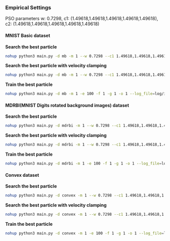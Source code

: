 ### Empirical Settings 

PSO parameters w: 0.7298, c1: (1.49618,1.49618,1.49618,1.49618,1.49618), c2: (1.49618,1.49618,1.49618,1.49618,1.49618)

#### MNIST Basic dataset

**Search the best particle**

```bash
nohup python3 main.py -d mb -m 1 --w 0.7298 --c1 1.49618,1.49618,1.49618,1.49618,1.49618 --c2 1.49618,1.49618,1.49618,1.49618,1.49618 -s 30 -l 10 --max_steps 30 -e 10 -f 0 -g 1 --log_file=log/ippso_cnn_401.log --gbest_file=log/gbest_401.pkl &
```

**Search the best particle with velocity clamping**

```bash
nohup python3 main.py -d mb -m 1 --w 0.7298 --c1 1.49618,1.49618,1.49618,1.49618,1.49618 --c2 1.49618,1.49618,1.49618,1.49618,1.49618 -v 0.4,25.6,25.6,25.6,25.6 -s 30 -l 10 --max_steps 30 -e 10 -f 0 -g 1 --log_file=log/ippso_cnn_401.log --gbest_file=log/gbest_401.pkl &
```

**Train the best particle**

```bash
nohup python3 main.py -d mb -m 1 -e 100 -f 1 -g 1 -o 1 --log_file=log/ippso_cnn_optimise_401.log --gbest_file=log/gbest_401.pkl &
```

#### MDRBI(MNIST Digits rotated background images) dataset

**Search the best particle**

```bash
nohup python3 main.py -d mdrbi -m 1 --w 0.7298 --c1 1.49618,1.49618,1.49618,1.49618,1.49618 --c2 1.49618,1.49618,1.49618,1.49618,1.49618 -s 30 -l 10 --max_steps 30 -e 10 -f 0 -g 1 --log_file=log/ippso_cnn_401.log --gbest_file=log/gbest_401.pkl &
```

**Search the best particle with velocity clamping**

```bash
nohup python3 main.py -d mdrbi -m 1 --w 0.7298 --c1 1.49618,1.49618,1.49618,1.49618,1.49618 --c2 1.49618,1.49618,1.49618,1.49618,1.49618 -v 0.4,25.6,25.6,25.6,25.6 -s 30 -l 10 --max_steps 30 -e 10 -f 0 -g 1 --log_file=log/ippso_cnn_401.log --gbest_file=log/gbest_401.pkl &
```

**Train the best particle**

```bash
nohup python3 main.py -d mdrbi -m 1 -e 100 -f 1 -g 1 -o 1 --log_file=log/ippso_cnn_optimise_401.log --gbest_file=log/gbest_401.pkl &
```

#### Convex dataset

**Search the best particle**

```bash
nohup python3 main.py -d convex -m 1 --w 0.7298 --c1 1.49618,1.49618,1.49618,1.49618,1.49618 --c2 1.49618,1.49618,1.49618,1.49618,1.49618 -s 30 -l 10 --max_steps 30 -e 10 -f 0 -g 1 --log_file=log/ippso_cnn_401.log --gbest_file=log/gbest_401.pkl &
```

**Search the best particle with velocity clamping**

```bash
nohup python3 main.py -d convex -m 1 --w 0.7298 --c1 1.49618,1.49618,1.49618,1.49618,1.49618 --c2 1.49618,1.49618,1.49618,1.49618,1.49618 -v 0.4,25.6,25.6,25.6,25.6 -s 30 -l 10 --max_steps 30 -e 10 -f 0 -g 1 --log_file=log/ippso_cnn_401.log --gbest_file=log/gbest_401.pkl &
```

**Train the best particle**

```bash
nohup python3 main.py -d convex -m 1 -e 100 -f 1 -g 1 -o 1 --log_file=log/ippso_cnn_optimise_401.log --gbest_file=log/gbest_401.pkl &
```